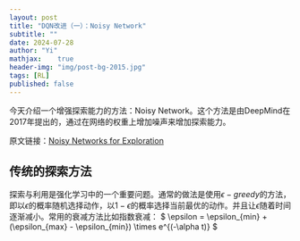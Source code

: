 ```yaml
---
layout: post
title: "DQN改进（一）：Noisy Network"
subtitle: ""
date: 2024-07-28
author: "Yi"
mathjax:    true
header-img: "img/post-bg-2015.jpg"
tags: [RL]
published: false
---
```


今天介绍一个增强探索能力的方法：Noisy Network。这个方法是由DeepMind在2017年提出的，通过在网络的权重上增加噪声来增加探索能力。

原文链接：[Noisy Networks for Exploration](https://arxiv.org/abs/1706.10295)

## 传统的探索方法

探索与利用是强化学习中的一个重要问题。通常的做法是使用$\epsilon-greedy$的方法，即以$\epsilon$的概率随机选择动作，以$1-\epsilon$的概率选择当前最优的动作。并且让$\epsilon$随着时间逐渐减小。常用的衰减方法比如指数衰减：
$
\epsilon = \epsilon_{min} + (\epsilon_{max} - \epsilon_{min}) \times e^{(-\alpha t)}
$
